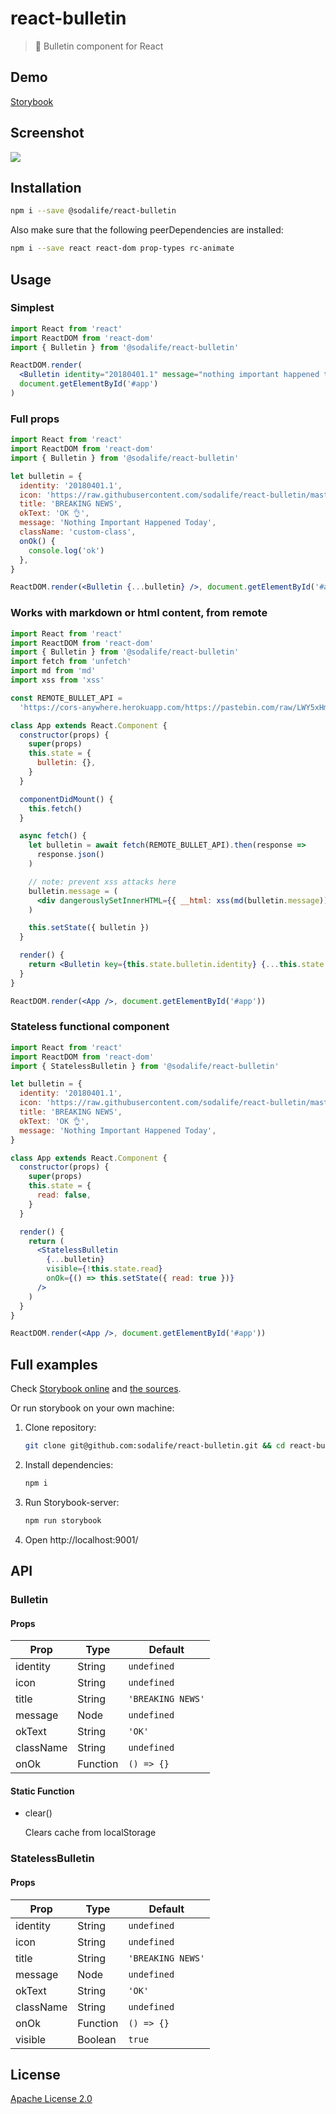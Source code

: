 # react-bulletin

> :loudspeaker: Bulletin component for React

## Demo

[Storybook](https://sodalife.github.io/react-bulletin)

## Screenshot

![](./_media/screenshot.png)

## Installation

```bash
npm i --save @sodalife/react-bulletin
```

Also make sure that the following peerDependencies are installed:

```bash
npm i --save react react-dom prop-types rc-animate
```

## Usage

### Simplest

```jsx
import React from 'react'
import ReactDOM from 'react-dom'
import { Bulletin } from '@sodalife/react-bulletin'

ReactDOM.render(
  <Bulletin identity="20180401.1" message="nothing important happened today" />,
  document.getElementById('#app')
)
```

### Full props

```jsx
import React from 'react'
import ReactDOM from 'react-dom'
import { Bulletin } from '@sodalife/react-bulletin'

let bulletin = {
  identity: '20180401.1',
  icon: 'https://raw.githubusercontent.com/sodalife/react-bulletin/master/storybook/assets/icon-rocket.svg',
  title: 'BREAKING NEWS',
  okText: 'OK 👌',
  message: 'Nothing Important Happened Today',
  className: 'custom-class',
  onOk() {
    console.log('ok')
  },
}

ReactDOM.render(<Bulletin {...bulletin} />, document.getElementById('#app'))
```

### Works with markdown or html content, from remote

```jsx
import React from 'react'
import ReactDOM from 'react-dom'
import { Bulletin } from '@sodalife/react-bulletin'
import fetch from 'unfetch'
import md from 'md'
import xss from 'xss'

const REMOTE_BULLET_API =
  'https://cors-anywhere.herokuapp.com/https://pastebin.com/raw/LWY5xHmy'

class App extends React.Component {
  constructor(props) {
    super(props)
    this.state = {
      bulletin: {},
    }
  }

  componentDidMount() {
    this.fetch()
  }

  async fetch() {
    let bulletin = await fetch(REMOTE_BULLET_API).then(response =>
      response.json()
    )

    // note: prevent xss attacks here
    bulletin.message = (
      <div dangerouslySetInnerHTML={{ __html: xss(md(bulletin.message)) }} />
    )

    this.setState({ bulletin })
  }

  render() {
    return <Bulletin key={this.state.bulletin.identity} {...this.state.bulletin} />
  }
}

ReactDOM.render(<App />, document.getElementById('#app'))
```

### Stateless functional component

```jsx
import React from 'react'
import ReactDOM from 'react-dom'
import { StatelessBulletin } from '@sodalife/react-bulletin'

let bulletin = {
  identity: '20180401.1',
  icon: 'https://raw.githubusercontent.com/sodalife/react-bulletin/master/storybook/assets/icon-rocket.svg',
  title: 'BREAKING NEWS',
  okText: 'OK 👌',
  message: 'Nothing Important Happened Today',
}

class App extends React.Component {
  constructor(props) {
    super(props)
    this.state = {
      read: false,
    }
  }

  render() {
    return (
      <StatelessBulletin
        {...bulletin}
        visible={!this.state.read}
        onOk={() => this.setState({ read: true })}
      />
    )
  }
}

ReactDOM.render(<App />, document.getElementById('#app'))
```

## Full examples

Check [Storybook online](https://sodalife.github.io/react-bulletin/) and [the sources](./storybook).

Or run storybook on your own machine:

1.  Clone repository:

    ```bash
    git clone git@github.com:sodalife/react-bulletin.git && cd react-bulletin
    ```

2.  Install dependencies:

    ```bash
    npm i
    ```

3.  Run Storybook-server:

    ```bash
    npm run storybook
    ```

4.  Open http://localhost:9001/

## API

### Bulletin

#### Props

| Prop      | Type     | Default           |
| --------- | -------- | ----------------- |
| identity  | String   | `undefined`       |
| icon      | String   | `undefined`       |
| title     | String   | `'BREAKING NEWS'` |
| message   | Node     | `undefined`       |
| okText    | String   | `'OK'`            |
| className | String   | `undefined`       |
| onOk      | Function | `() => {}`        |

#### Static Function

* clear()

  Clears cache from localStorage

### StatelessBulletin

#### Props

| Prop      | Type     | Default           |
| --------- | -------- | ----------------- |
| identity  | String   | `undefined`       |
| icon      | String   | `undefined`       |
| title     | String   | `'BREAKING NEWS'` |
| message   | Node     | `undefined`       |
| okText    | String   | `'OK'`            |
| className | String   | `undefined`       |
| onOk      | Function | `() => {}`        |
| visible   | Boolean  | `true`            |

## License

[Apache License 2.0](license)
